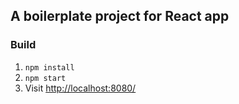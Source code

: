 ## A boilerplate project for React app
### Build
1. `npm install`
2. `npm start`
3. Visit [http://localhost:8080/](http://localhost:8080/)